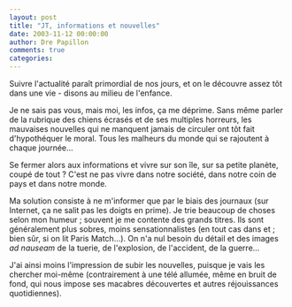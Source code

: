 ```yaml
---
layout: post
title: "JT, informations et nouvelles"
date: 2003-11-12 00:00:00
author: Dre Papillon
comments: true
categories: 
---
```



Suivre l'actualité paraît primordial de nos jours, et on le découvre assez tôt dans une vie - disons au milieu de l'enfance.

Je ne sais pas vous, mais moi, les infos, ça me déprime.  Sans même parler de la rubrique des chiens écrasés et de ses multiples horreurs, les mauvaises nouvelles qui ne manquent jamais de circuler ont tôt fait d'hypothéquer le moral.  Tous les malheurs du monde qui se rajoutent à chaque journée...

Se fermer alors aux informations et vivre sur son île, sur sa petite planète, coupé de tout ?  C'est ne pas vivre dans notre société, dans notre coin de pays et dans notre monde.

Ma solution consiste à ne m'informer que par le biais des journaux (sur Internet, ça ne salit pas les doigts en prime).  Je trie beaucoup de choses selon mon humeur ; souvent je me contente des grands titres.  Ils sont généralement plus sobres, moins sensationnalistes (en tout cas dans  et  ; bien sûr, si on lit Paris Match...).  On n'a nul besoin du détail et des images *ad nauseam* de la tuerie, de l'explosion, de l'accident, de la guerre...

J'ai ainsi moins l'impression de subir les nouvelles, puisque je vais les chercher moi-même (contrairement à une télé allumée, même en bruit de fond, qui nous impose ses macabres découvertes et autres réjouissances quotidiennes).